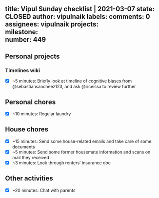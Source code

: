 title:	Vipul Sunday checklist | 2021-03-07
state:	CLOSED
author:	vipulnaik
labels:	
comments:	0
assignees:	vipulnaik
projects:	
milestone:	
number:	449
--
## Personal projects

### Timelines wiki

- [x] ~5 minutes: Briefly look at timeline of cognitive biases from @sebastiansancheez123, and ask @riceissa to review further

## Personal chores

- [x] ~10 minutes: Regular laundry

## House chores

- [x] ~15 minutes: Send some house-related emails and take care of some documents
- [x] ~5 minutes: Send some former housemate information and scans on mail they received
- [x] ~3 minutes: Look through renters' insurance doc

## Other activities

- [x] ~20 minutes: Chat with parents

